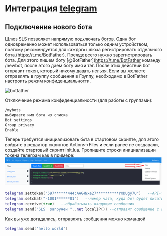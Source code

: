# Интеграция [telegram](telegram.org)

## Подключение нового бота
Шлюз SLS  позволяет напрямую подключать [ботов](https://core.telegram.org/bots/).  Один бот одновременно может использоваться только одним устройством, поэтому рекомендуется для каждого шлюза регистрировать отдельного бота.(https://t.me/BotFather). Прежде всего нужно зарегистрировать бота. Для этого пишем боту [@BotFather](https://t.me/BotFather команду /newbot, после этого даем боту имя и тэг. После этих действий бот отправит  токен, который никому давать нельзя. Если вы желаете отправлять в группу сообщения в Группу, необходимо в BotFather настроить режим конфиденциальности.   

![botfather](https://habrastorage.org/r/w1560/getpro/habr/upload_files/24f/392/57a/24f39257a7893fab12efc0bd92c7bed4.png)

Отключение режима конфиденциальности (для работы  с группами):
```
/mybots
выбираете имя бота из списка
Bot settings
Group privacy
Enable
```


Теперь требуется инициализовать бота в стартовом скрипте, для этого войдите в редактор скриптов Actions->Files и   если ранее не создавали, создайте стартовый скрипт init.lua. Пропишите строки инициализации токена телеграм как в примере: 
![initlua](/img/initlua.png)
```lua
telegram.settoken("597******444:AAG4Nxe27**********rXDUgy7U")   --API-токен вашего бота
telegram.setchat("-1001******01")   --номер чата, куда бот будет писать сообщения
telegram.receive(true)   --обрабатывать входящие сообщения
telegram.send("SLS  загружен "..net.localIP()) --отправит сообщение с локальным адресом SLS в вашей сети в телеграм
```

Как вы уже догадались, отправлять сообщения можно командой 
```lua
telegram.send('hello world')
```

## 
